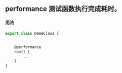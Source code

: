 ## performance 测试函数执行完成耗时。

#### 用法
```typescript
export class DemeClass {
    
    
    @performance
    run() {
        ...
    }
}
```
